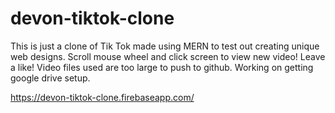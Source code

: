 # devon-tiktok-clone

This is just a clone of Tik Tok made using MERN to test out creating unique web designs. Scroll mouse wheel and click screen to view new video!
Leave a like!
Video files used are too large to push to github. Working on getting google drive setup.

https://devon-tiktok-clone.firebaseapp.com/
